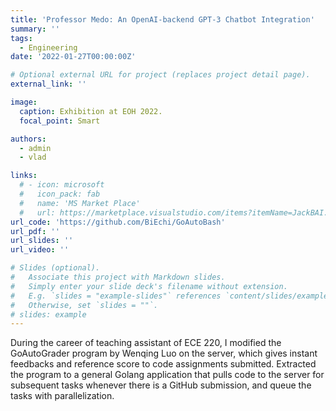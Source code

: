 ```yaml
---
title: 'Professor Medo: An OpenAI-backend GPT-3 Chatbot Integration'
summary: ''
tags:
  - Engineering
date: '2022-01-27T00:00:00Z'

# Optional external URL for project (replaces project detail page).
external_link: ''

image:
  caption: Exhibition at EOH 2022.
  focal_point: Smart

authors:
  - admin
  - vlad

links:
  # - icon: microsoft
  #   icon_pack: fab
  #   name: 'MS Market Place'
  #   url: https://marketplace.visualstudio.com/items?itemName=JackBAI.at-t-i386-ia32-uiuc-ece391-highlighting
url_code: 'https://github.com/BiEchi/GoAutoBash'
url_pdf: ''
url_slides: ''
url_video: ''

# Slides (optional).
#   Associate this project with Markdown slides.
#   Simply enter your slide deck's filename without extension.
#   E.g. `slides = "example-slides"` references `content/slides/example-slides.md`.
#   Otherwise, set `slides = ""`.
# slides: example
---
```


During the career of teaching assistant of ECE 220, I modified the GoAutoGrader program by Wenqing Luo on the server, which gives instant feedbacks and reference score to code assignments submitted. Extracted the program to a general Golang application that pulls code to the server for subsequent tasks whenever there is a GitHub submission, and queue the tasks with parallelization.

